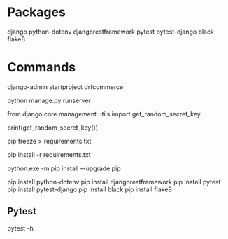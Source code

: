 # Packages
django
python-dotenv
djangorestframework
pytest
pytest-django
black
flake8

# Commands
django-admin startproject drfcommerce

python manage.py runserver 

from django.core.management.utils import get_random_secret_key

print(get_random_secret_key())

pip freeze > requirements.txt

pip install -r requirements.txt

python.exe -m pip install --upgrade pip

pip install python-dotenv
pip install djangorestframework
pip install pytest
pip install pytest-django
pip install black
pip install flake8


## Pytest
pytest -h



